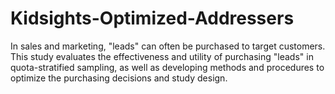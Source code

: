 # Kidsights-Optimized-Addressers
In sales and marketing,  "leads" can often be purchased to target customers. This study evaluates the effectiveness and utility of purchasing "leads" in quota-stratified sampling, as well as developing methods and procedures to optimize the purchasing decisions  and  study design.
